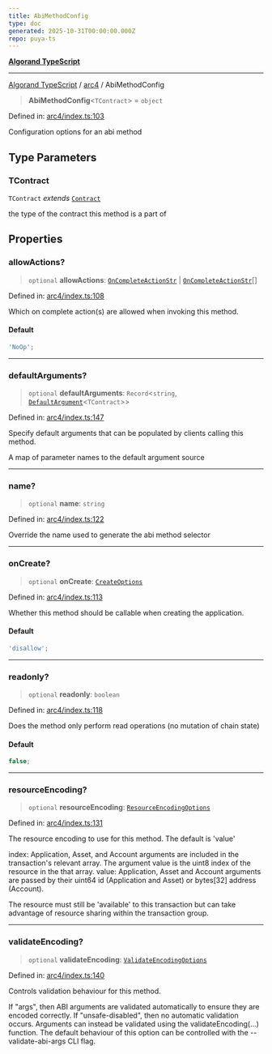 ```yaml
---
title: AbiMethodConfig
type: doc
generated: 2025-10-31T00:00:00.000Z
repo: puya-ts
---
```


[**Algorand TypeScript**](docs/_md/README)

---

[Algorand TypeScript](docs/_md/modules) / [arc4](/reference/algorand-typescript/api/arc4/readme/) / AbiMethodConfig

> **AbiMethodConfig**\<`TContract`\> = `object`

Defined in: [arc4/index.ts:103](https://github.com/algorandfoundation/puya-ts/blob/main/packages/algo-ts/src/arc4/index.ts#L103)

Configuration options for an abi method

## Type Parameters

### TContract

`TContract` _extends_ [`Contract`](/reference/algorand-typescript/api/arc4/classes/contract/)

the type of the contract this method is a part of

## Properties

### allowActions?

> `optional` **allowActions**: [`OnCompleteActionStr`](/reference/algorand-typescript/api/index/type-aliases/oncompleteactionstr/) \| [`OnCompleteActionStr`](/reference/algorand-typescript/api/index/type-aliases/oncompleteactionstr/)[]

Defined in: [arc4/index.ts:108](https://github.com/algorandfoundation/puya-ts/blob/main/packages/algo-ts/src/arc4/index.ts#L108)

Which on complete action(s) are allowed when invoking this method.

#### Default

```ts
'NoOp';
```

---

### defaultArguments?

> `optional` **defaultArguments**: `Record`\<`string`, [`DefaultArgument`](DefaultArgument)\<`TContract`\>\>

Defined in: [arc4/index.ts:147](https://github.com/algorandfoundation/puya-ts/blob/main/packages/algo-ts/src/arc4/index.ts#L147)

Specify default arguments that can be populated by clients calling this method.

A map of parameter names to the default argument source

---

### name?

> `optional` **name**: `string`

Defined in: [arc4/index.ts:122](https://github.com/algorandfoundation/puya-ts/blob/main/packages/algo-ts/src/arc4/index.ts#L122)

Override the name used to generate the abi method selector

---

### onCreate?

> `optional` **onCreate**: [`CreateOptions`](CreateOptions)

Defined in: [arc4/index.ts:113](https://github.com/algorandfoundation/puya-ts/blob/main/packages/algo-ts/src/arc4/index.ts#L113)

Whether this method should be callable when creating the application.

#### Default

```ts
'disallow';
```

---

### readonly?

> `optional` **readonly**: `boolean`

Defined in: [arc4/index.ts:118](https://github.com/algorandfoundation/puya-ts/blob/main/packages/algo-ts/src/arc4/index.ts#L118)

Does the method only perform read operations (no mutation of chain state)

#### Default

```ts
false;
```

---

### resourceEncoding?

> `optional` **resourceEncoding**: [`ResourceEncodingOptions`](ResourceEncodingOptions)

Defined in: [arc4/index.ts:131](https://github.com/algorandfoundation/puya-ts/blob/main/packages/algo-ts/src/arc4/index.ts#L131)

The resource encoding to use for this method. The default is 'value'

index: Application, Asset, and Account arguments are included in the transaction's relevant array. The argument value is the uint8 index of the resource in the that array.
value: Application, Asset and Account arguments are passed by their uint64 id (Application and Asset) or bytes[32] address (Account).

The resource must still be 'available' to this transaction but can take advantage of resource sharing within the transaction group.

---

### validateEncoding?

> `optional` **validateEncoding**: [`ValidateEncodingOptions`](ValidateEncodingOptions)

Defined in: [arc4/index.ts:140](https://github.com/algorandfoundation/puya-ts/blob/main/packages/algo-ts/src/arc4/index.ts#L140)

Controls validation behaviour for this method.

If "args", then ABI arguments are validated automatically to ensure they are encoded correctly.
If "unsafe-disabled", then no automatic validation occurs. Arguments can instead be validated using the validateEncoding(...) function.
The default behaviour of this option can be controlled with the --validate-abi-args CLI flag.
